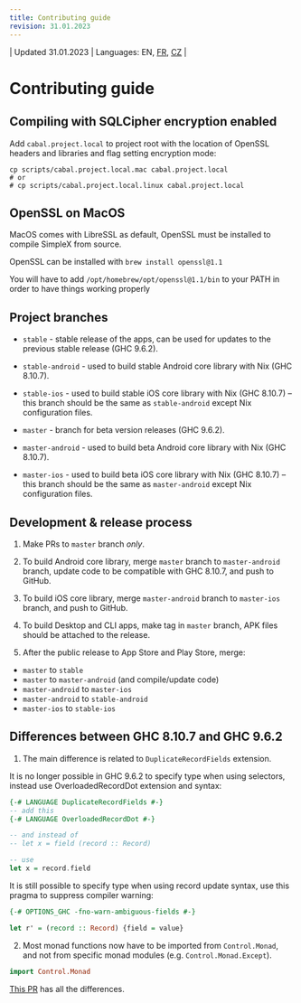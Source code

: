 ```yaml
---
title: Contributing guide
revision: 31.01.2023
---
```


| Updated 31.01.2023 | Languages: EN, [FR](/docs/lang/fr/CONTRIBUTING.md), [CZ](/docs/lang/cs/CONTRIBUTING.md) |

# Contributing guide

## Compiling with SQLCipher encryption enabled

Add `cabal.project.local` to project root with the location of OpenSSL headers and libraries and flag setting encryption mode:

```
cp scripts/cabal.project.local.mac cabal.project.local
# or
# cp scripts/cabal.project.local.linux cabal.project.local
```

## OpenSSL on MacOS

MacOS comes with LibreSSL as default, OpenSSL must be installed to compile SimpleX from source.

OpenSSL can be installed with `brew install openssl@1.1`

You will have to add `/opt/homebrew/opt/openssl@1.1/bin` to your PATH in order to have things working properly


## Project branches

- `stable` - stable release of the apps, can be used for updates to the previous stable release (GHC 9.6.2).

- `stable-android` - used to build stable Android core library with Nix (GHC 8.10.7).

- `stable-ios` - used to build stable iOS core library with Nix (GHC 8.10.7) – this branch should be the same as `stable-android` except Nix configuration files.

- `master` - branch for beta version releases (GHC 9.6.2).

- `master-android` - used to build beta Android core library with Nix (GHC 8.10.7).

- `master-ios` - used to build beta iOS core library with Nix (GHC 8.10.7) – this branch should be the same as `master-android` except Nix configuration files.


## Development & release process

1. Make PRs to `master` branch _only_.

2. To build Android core library, merge `master` branch to `master-android` branch, update code to be compatible with GHC 8.10.7, and push to GitHub.

3. To build iOS core library, merge `master-android` branch to `master-ios` branch, and push to GitHub.

4. To build Desktop and CLI apps, make tag in `master` branch, APK files should be attached to the release.

5. After the public release to App Store and Play Store, merge:
- `master` to `stable`
- `master` to `master-android` (and compile/update code)
- `master-android` to `master-ios`
- `master-android` to `stable-android`
- `master-ios` to `stable-ios`


## Differences between GHC 8.10.7 and GHC 9.6.2

1. The main difference is related to `DuplicateRecordFields` extension.

It is no longer possible in GHC 9.6.2 to specify type when using selectors, instead use OverloadedRecordDot extension and syntax:

```haskell
{-# LANGUAGE DuplicateRecordFields #-}
-- add this
{-# LANGUAGE OverloadedRecordDot #-}

-- and instead of
-- let x = field (record :: Record)

-- use
let x = record.field
```

It is still possible to specify type when using record update syntax, use this pragma to suppress compiler warning:

```haskell
{-# OPTIONS_GHC -fno-warn-ambiguous-fields #-}

let r' = (record :: Record) {field = value}
```

2. Most monad functions now have to be imported from `Control.Monad`, and not from specific monad modules (e.g. `Control.Monad.Except`).

```haskell
import Control.Monad
```

[This PR](https://github.com/simplex-chat/simplex-chat/pull/2975/files) has all the differences.
